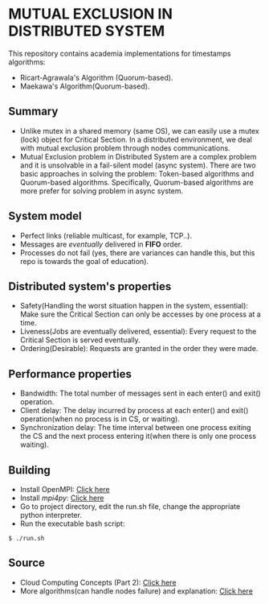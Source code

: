 # MUTUAL EXCLUSION IN DISTRIBUTED SYSTEM
This repository contains academia implementations for timestamps algorithms:
- Ricart-Agrawala's Algorithm (Quorum-based).
- Maekawa's Algorithm(Quorum-based).


## Summary
- Unlike mutex in a shared memory (same OS), we can easily use a mutex (lock) object for Critical Section. In a distributed environment, we deal with mutual exclusion problem through nodes communications.
- Mutual Exclusion problem in Distributed System are a complex problem and it is unsolvable in a fail-silent model (async system). There are two basic approaches in solving the problem: Token-based algorithms and Quorum-based algorithms. Specifically, Quorum-based algorithms are more prefer for solving problem in async system.


## System model
- Perfect links (reliable multicast, for example, TCP..).
- Messages are _eventually_ delivered in **FIFO** order.
- Processes do not fail (yes, there are variances can handle this, but this repo is towards the goal of education).


## Distributed system's properties
- Safety(Handling the worst situation happen in the system, essential): Make sure the Critical Section can only be accesses by one process at a time.
- Liveness(Jobs are eventually delivered, essential): Every request to the Critical Section is served eventually.
- Ordering(Desirable): Requests are granted in the order they were made.

## Performance properties
- Bandwidth: The total number of messages sent in each enter() and exit() operation.
- Client delay: The delay incurred by process at each enter() and exit() operation(when no process is in CS, or waiting).
- Synchronization delay: The time interval between one process exiting the CS and the next process entering it(when there is only one process waiting).


## Building
- Install OpenMPI: [Click here](https://www.open-mpi.org/software/ompi)
- Install _mpi4py_: [Click here](https://mpi4py.readthedocs.io/en/stable/index.html)
- Go to project directory, edit the run.sh file, change the appropriate python interpreter.
- Run the executable bash script:

```
$ ./run.sh
```


## Source
- Cloud Computing Concepts (Part 2): [Click here](https://www.coursera.org/learn/cloud-computing-2/lecture/Fm2qB/2-1-introduction-and-basics)
- More algorithms(can handle nodes failure) and explanation: [Click here](https://www.cs.uic.edu/~ajayk/Chapter9.pdf)
